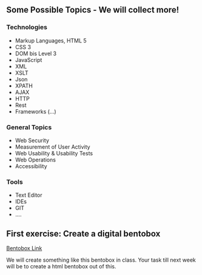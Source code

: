 

## Some Possible Topics - We will collect more!

### Technologies

* Markup Languages, HTML 5
* CSS 3
* DOM bis Level 3
* JavaScript
* XML 
* XSLT
* Json
* XPATH
* AJAX
* HTTP
* Rest
* Frameworks (...)

### General Topics

* Web Security
* Measurement of User Activity
* Web Usability & Usability Tests
* Web Operations
* Accessibility

### Tools
* Text Editor
* IDEs 
* GIT
* ....

## First exercise: Create a digital bentobox

[Bentobox Link](http://blog.railsgirls.com/post/20405930015/bentobox-learn-the-language-of-technology)

We will create something like this bentobox in class. Your task till next week will be to create a html bentobox out of this.

